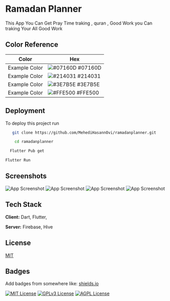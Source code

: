 
# Ramadan Planner

This App You Can Get Pray Time traking , quran , Good Work you Can traking Your All Good Work 

## Color Reference

| Color             | Hex                                                                |
| ----------------- | ------------------------------------------------------------------ |
| Example Color | ![#07160D](https://via.placeholder.com/10/07160D?text=+) #07160D |
| Example Color | ![#214031](https://via.placeholder.com/10/214031?text=+) #214031 |
| Example Color | ![#3E7B5E](https://via.placeholder.com/10/00b48a?text=+) #3E7B5E |
| Example Color | ![#FFE500](https://via.placeholder.com/10/3E7B5E?text=+) #FFE500 |


## Deployment

To deploy this project run

```bash
   git clone https://github.com/MehediHasannOvi/ramadanplanner.git
```

```bash
    cd ramadanplanner
```

```bash
  Flutter Pub get 
```

```bash
Flutter Run
```


## Screenshots

![App Screenshot](https://github.com/MehediHasannOvi/ramadanplanner/blob/master/Screenshot/2.jpg?raw=true)
![App Screenshot](https://github.com/MehediHasannOvi/ramadanplanner/blob/master/Screenshot/1.jpg?raw=true)
![App Screenshot](https://github.com/MehediHasannOvi/ramadanplanner/blob/master/Screenshot/3.jpg?raw=true)
![App Screenshot](https://github.com/MehediHasannOvi/ramadanplanner/blob/master/Screenshot/4.jpg?raw=true)


## Tech Stack

**Client:** Dart, Flutter, 

**Server:** Firebase, Hive


## License

[MIT](https://choosealicense.com/licenses/mit/)


## Badges

Add badges from somewhere like: [shields.io](https://shields.io/)

[![MIT License](https://img.shields.io/badge/License-MIT-green.svg)](https://choosealicense.com/licenses/mit/)
[![GPLv3 License](https://img.shields.io/badge/License-GPL%20v3-yellow.svg)](https://opensource.org/licenses/)
[![AGPL License](https://img.shields.io/badge/license-AGPL-blue.svg)](http://www.gnu.org/licenses/agpl-3.0)


